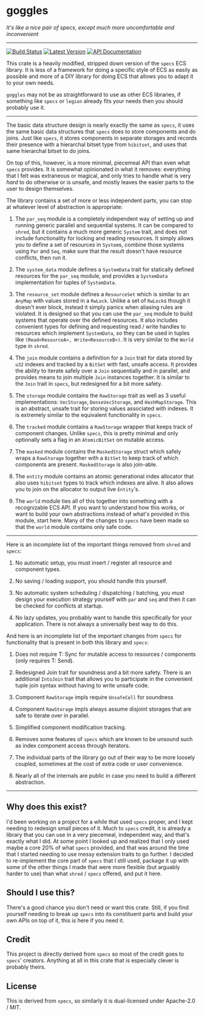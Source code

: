 # goggles #

*It's like a nice pair of specs, except much more uncomfortable and inconvenient*

---

[![Build Status](https://img.shields.io/circleci/project/github/kyren/goggles.svg)](https://circleci.com/gh/kyren/goggles)
[![Latest Version](https://img.shields.io/crates/v/goggles.svg)](https://crates.io/crates/goggles)
[![API Documentation](https://docs.rs/goggles/badge.svg)](https://docs.rs/goggles)

This crate is a heavily modified, stripped down version of the `specs` ECS
library.  It is less of a framework for doing a specific style of ECS as easily
as possible and more of a DIY library for doing ECS that allows you to adapt it
to your own needs.

`goggles` may not be as straightforward to use as other ECS libraries, if
something like `specs` or `legion` already fits your needs then you should
probably use it.

---

The basic data structure design is nearly exactly the same as `specs`, it uses
the same basic data structures that `specs` does to store components and do
joins.  Just like `specs`, it stores components in separate storages and records
their presence with a hierarchal bitset type from `hibitset`, and uses that same
hierarchal bitset to do joins.

On top of this, however, is a more minimal, piecemeal API than even what `specs`
provides.  It is somewhat opinionated in what it removes: everything that I felt
was extraneous or magical, and only tries to handle what is very *hard* to do
otherwise or is unsafe, and mostly leaves the easier parts to the user to design
themselves.

The library contains a set of more or less independent parts, you can stop at
whatever level of abstraction is appropriate:

1) The `par_seq` module is a completely independent way of setting up and
   running generic parallel and sequential systems.  It can be compared to
   `shred`, but it contains a much more generic `System` trait, and does not
   include functionality for locking and reading resources.  It simply allows
   you to define a set of resources in `System`s, combine those systems using
   `Par` and `Seq`, make sure that the result doesn't have resource conflicts,
   then run it.

2) The `system_data` module defines a `SystemData` trait for statically defined
   resources for the `par_seq` module, and provides a `SystemData`
   implementation for tuples of `SystemData`.

3) The `resource_set` module defines a `ResourceSet` which is similar to an
   `AnyMap` with values stored in a `RwLock`.  Unlike a set of `RwLock`s though
   it doesn't ever block, instead it simply panics when aliasing rules are
   violated.  It is designed so that you can use the `par_seq` module to build
   systems that operate over the defined resources.  It also includes convenient
   types for defining and requesting read / write handles to resources which
   implement `SystemData`, so they can be used in tuples like `(Read<ResourceA>,
   Write<ResourceB>)`.  It is very similar to the `World` type in `shred`.
   
4) The `join` module contains a definition for a `Join` trait for data stored by
   `u32` indexes and tracked by a `BitSet` with fast, unsafe access.  It
   provides the ability to iterate safely over a `Join` sequentially and in
   parallel, and provides means to join multiple `Join` instances together.  It
   is similar to the `Join` trait in `specs`, but redesigned for a bit more
   safety.
   
5) The `storage` module contains the `RawStorage` trait as well as 3 useful
   implementations: `VecStorage`, `DenseVecStorage`, and `HashMapStorage`.  This
   is an abstract, unsafe trait for storing values associated with indexes.  It
   is extremely similar to the equivalent functionality in `specs`.

6) The `tracked` module contains a `RawStorage` wrapper that keeps track of
   component changes.  Unlike `specs`, this is pretty minimal and only
   optionally sets a flag in an `AtomicBitSet` on mutable access.

7) The `masked` module contains the `MaskedStorage` struct which safely wraps a
   `RawStorage` together with a `BitSet` to keep track of which components are
   present.  `MaskedStorage` is also join-able.

8) The `entity` module contains an atomic generational index allocator that also
   uses `hibitset` types to track which indexes are alive.  It also allows you
   to join on the allocator to output live `Entity`'s.
   
9) The `world` module ties all of this together into something with a
   recognizable ECS API.  If you want to understand how this works, or want to
   build your own abstractions instead of what's provided in this module, start
   here.  Many of the changes to `specs` have been made so that the `world`
   module contains only safe code.

---

Here is an incomplete list of the important things removed from `shred` and
`specs`:

1) No automatic setup, you must insert / register all resource and component types.

2) No saving / loading support, you should handle this yourself.

3) No automatic system scheduling / dispatching / batching, you *must* design
   your execution strategy yourself with `par` and `seq` and then it can be
   checked for conflicts at startup.

4) No lazy updates, you probably want to handle this specifically for your
   application.  There is not always a universally best way to do this.

And here is an incomplete list of the important changes from `specs` for
functionality that is present in both this library and `specs`:

1) Does not require T: Sync for mutable access to resources / components (only
   requires T: Send).

2) Redesigned Join trait for soundness and a bit more safety.  There is an
   additional `IntoJoin` trait that allows you to participate in the convenient
   tuple join syntax without having to write unsafe code.

3) Component `RawStorage` impls require `UnsafeCell` for soundness

4) Component `RawStorage` impls always assume disjoint storages that are safe to
   iterate over in parallel.

5) Simplified component modification tracking.

6) Removes some features of `specs` which are known to be unsound such as index
   component access through iterators.

7) The individual parts of the library go out of their way to be more loosely
   coupled, sometimes at the cost of extra code or user convenience.

8) Nearly all of the internals are public in case you need to build a different
   abstraction.

---

## Why does this exist?

I'd been working on a project for a while that used `specs` proper, and I kept
needing to redesign small pieces of it.  Much to `specs` credit, it is already a
library that you can use in a very piecemeal, independent way, and that's
exactly what I did.  At some point I looked up and realized that I only used
maybe a core 20% of what `specs` provided, and that was around the time that I
started needing to use messy extension traits to go further.  I decided to
re-implement the core part of `specs` that I still used, package it up with some
of the other things I made that were more flexible (but arguably harder to use)
than what `shred` / `specs` offered, and put it here.

## Should I use this?

There's a good chance you don't need or want this crate.  Still, if you find
yourself needing to break up `specs` into its constituent parts and build your
own APIs on top of it, this is here if you need it.

## Credit

This project is directly derived from `specs` so most of the credit goes to
`specs`' creators.  Anything at all in this crate that is especially clever is
probably theirs.

## License

This is derived from `specs`, so similarly it is dual-licensed under Apache-2.0
/ MIT.
